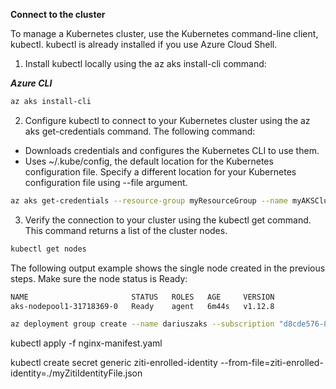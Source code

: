 **Connect to the cluster**

To manage a Kubernetes cluster, use the Kubernetes command-line client, kubectl. kubectl is already installed if you use Azure Cloud Shell.

1. Install kubectl locally using the az aks install-cli command:

***Azure CLI***

```bash
az aks install-cli
```

2. Configure kubectl to connect to your Kubernetes cluster using the az aks get-credentials command. The following command:

* Downloads credentials and configures the Kubernetes CLI to use them.
* Uses ~/.kube/config, the default location for the Kubernetes configuration file. Specify a different location for your Kubernetes configuration file using --file argument.
```bash
az aks get-credentials --resource-group myResourceGroup --name myAKSCluster
```

3. Verify the connection to your cluster using the kubectl get command. This command returns a list of the cluster nodes.
```bash
kubectl get nodes
```

The following output example shows the single node created in the previous steps. Make sure the node status is Ready:
```bash
NAME                       STATUS   ROLES   AGE     VERSION
aks-nodepool1-31718369-0   Ready    agent   6m44s   v1.12.8
```

```bash
az deployment group create --name dariuszaks --subscription "d8cde576-86a1-437f-863e-8d1e30d9a58b"   --resource-group "dariusz.sliwinski" --template-file template.json --parameters parameters.json
```

kubectl apply -f nginx-manifest.yaml


kubectl create secret generic ziti-enrolled-identity --from-file=ziti-enrolled-identity=./myZitiIdentityFile.json
